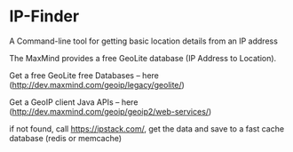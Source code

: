 # IP-Finder


A Command-line tool for getting basic location details from an IP address

The MaxMind provides a free GeoLite database (IP Address to Location).

Get a free GeoLite free Databases – here (http://dev.maxmind.com/geoip/legacy/geolite/)

Get a GeoIP client Java APIs – here (http://dev.maxmind.com/geoip/geoip2/web-services/)

if not found, call https://ipstack.com/, get the data and save to a fast cache database (redis or memcache) 



